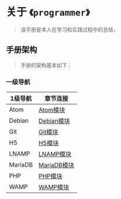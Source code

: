 # 关于 `《programmer》`

> 该手册是本人在学习和实践过程中的总结，

## 手册架构

> 手册的架构基本如下：

### 一级导航

| 1级导航    | 章节连接                   |
| ------- | ---------------------- |
| Atom    | [Atom模块](./Atom)       |
| Debian  | [Debian模块](./Debian)   |
| Git     | [Git模块](./Git)         |
| H5      | [H5模块](./H5)           |
| LNAMP   | [LNAMP模块](./LNAMP)     |
| MariaDB | [MariaDB模块](./MariaDB) |
| PHP     | [PHP模块](./PHP)         |
| WAMP    | [WAMP模块](./WAMP)       |
